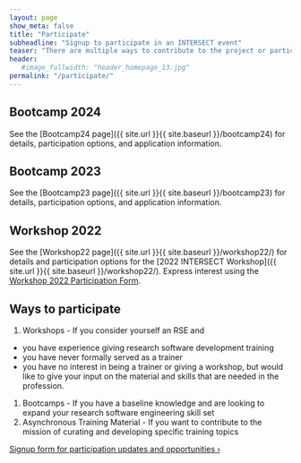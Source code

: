 ```yaml
---
layout: page
show_meta: false
title: "Participate"
subheadline: "Signup to participate in an INTERSECT event"
teaser: "There are multiple ways to contribute to the project or participate in an INTERSECT sponsored event"
header:
   #image_fullwidth: "header_homepage_13.jpg"
permalink: "/participate/"
---
```


## Bootcamp 2024
See the [Bootcamp24 page]({{ site.url }}{{ site.baseurl }}/bootcamp24) for details, participation options, and application information.

## Bootcamp 2023
See the [Bootcamp23 page]({{ site.url }}{{ site.baseurl }}/bootcamp23) for details, participation options, and application information.

## Workshop 2022
See the [Workshop22 page]({{ site.url }}{{ site.baseurl }}/workshop22/) for details and participation options for the [2022 INTERSECT Workshop]({{ site.url }}{{ site.baseurl }}/workshop22/).
Express interest using the [Workshop 2022 Participation Form](https://docs.google.com/forms/d/e/1FAIpQLSeZi1aRn18_ocQ6vGpAj7WfJytlOp8JB0J81TgrWPdf5Hedzw/viewform?usp=sf_link).


## Ways to participate
1. Workshops - If you consider yourself an RSE and
  * you have experience giving research software development training
  * you have never formally served as a trainer
  * you have no interest in being a trainer or giving a workshop, but would like to give your input on the material and skills that are needed in the profession.
1. Bootcamps - If you have a baseline knowledge and are looking to expand your research software engineering skill set
1. Asynchronous Training Material - If you want to contribute to the mission of curating and developing specific training topics

<div class="row t60 b60">
    <div class="small-12 text-center columns">
        <a class="button large radius alert" href="https://forms.gle/E4jxC8fzBEyimqYX9" target="_blank">Signup form for participation updates and opportunities ›</a>
    </div><!-- /.small-12.columns -->
</div><!-- /.row -->
